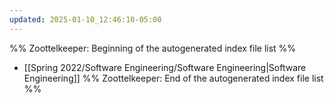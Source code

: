 ```yaml
---
updated: 2025-01-10_12:46:10-05:00
---
```

%% Zoottelkeeper: Beginning of the autogenerated index file list  %%
-  [[Spring 2022/Software Engineering/Software Engineering|Software Engineering]]
%% Zoottelkeeper: End of the autogenerated index file list  %%
